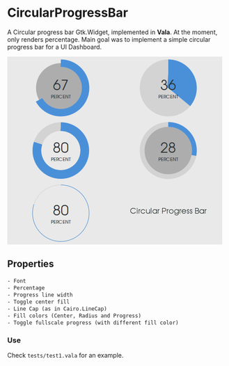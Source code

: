 # CircularProgressBar
A Circular progress bar Gtk.Widget, implemented in **Vala**. At the moment, only renders percentage. Main goal was to implement a simple circular progress bar for a UI Dashboard.

![Visual examples](/cpb-splash.png "Some visual examples")

## Properties
	- Font
	- Percentage
 	- Progress line width
 	- Toggle center fill
	- Line Cap (as in Cairo.LineCap)
 	- Fill colors (Center, Radius and Progress)
	- Toggle fullscale progress (with different fill color)
### Use
Check `tests/test1.vala` for an example.

